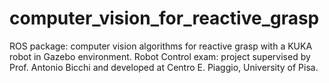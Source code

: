 # computer_vision_for_reactive_grasp
ROS package: computer vision algorithms for reactive grasp with a KUKA robot in Gazebo environment.
Robot Control exam: project supervised by Prof. Antonio Bicchi and developed at Centro E. Piaggio, University of Pisa.
